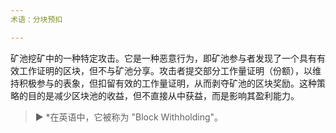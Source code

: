 ```yaml
---
术语：分块预扣

---
```

矿池挖矿中的一种特定攻击。它是一种恶意行为，即矿池参与者发现了一个具有有效工作证明的区块，但不与矿池分享。攻击者提交部分工作量证明（份额），以维持积极参与的表象，但扣留有效的工作量证明，从而剥夺矿池的区块奖励。这种策略的目的是减少区块池的收益，但不直接从中获益，而是影响其盈利能力。

> ► *在英语中，它被称为 "Block Withholding"。